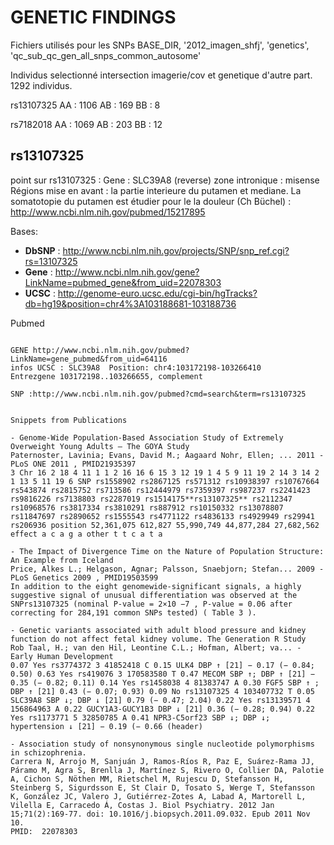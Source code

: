 GENETIC FINDINGS
================

Fichiers utilisés pour les SNPs
BASE_DIR,
    '2012_imagen_shfj',
    'genetics',
    'qc_sub_qc_gen_all_snps_common_autosome'

Individus selectionné intersection imagerie/cov et genetique d'autre part. 1292 individus.

rs13107325
AA :  1106 
AB : 169 
BB :  8 

rs7182018
AA : 1069 
AB : 203 
BB : 12 


rs13107325
----------

point sur rs13107325 : Gene : SLC39A8 (reverse) zone intronique : misense
Régions mise en avant : la partie interieure du putamen et mediane. La somatotopie du putamen est étudier pour le la douleur (Ch Büchel) : http://www.ncbi.nlm.nih.gov/pubmed/15217895


Bases:

- **DbSNP** : http://www.ncbi.nlm.nih.gov/projects/SNP/snp_ref.cgi?rs=13107325
- **Gene** : http://www.ncbi.nlm.nih.gov/gene?LinkName=pubmed_gene&from_uid=22078303
- **UCSC** : http://genome-euro.ucsc.edu/cgi-bin/hgTracks?db=hg19&position=chr4%3A103188681-103188736


Pubmed
~~~~~~

GENE http://www.ncbi.nlm.nih.gov/pubmed?LinkName=gene_pubmed&from_uid=64116
infos UCSC : SLC39A8  Position: chr4:103172198-103266410
Entrezgene 103172198..103266655, complement

SNP :http://www.ncbi.nlm.nih.gov/pubmed?cmd=search&term=rs13107325


Snippets from Publications

- Genome-Wide Population-Based Association Study of Extremely Overweight Young Adults – The GOYA Study
Paternoster, Lavinia; Evans, David M.; Aagaard Nohr, Ellen; ... 2011 - PLoS ONE 2011 , PMID21935397 
3 Chr 16 2 18 4 11 1 1 2 16 16 6 15 3 12 19 1 4 5 9 11 19 2 14 3 14 2 1 13 5 11 19 6 SNP rs1558902 rs2867125 rs571312 rs10938397 rs10767664 rs543874 rs2815752 rs713586 rs12444979 rs7359397 rs987237 rs2241423 rs9816226 rs7138803 rs2287019 rs1514175**rs13107325** rs2112347 rs10968576 rs3817334 rs3810291 rs887912 rs10150332 rs13078807 rs11847697 rs2890652 rs1555543 rs4771122 rs4836133 rs4929949 rs29941 rs206936 position 52,361,075 612,827 55,990,749 44,877,284 27,682,562 effect a c a g a other t t c a t a  

- The Impact of Divergence Time on the Nature of Population Structure: An Example from Iceland
Price, Alkes L.; Helgason, Agnar; Palsson, Snaebjorn; Stefan... 2009 - PLoS Genetics 2009 , PMID19503599 
In addition to the eight genomewide-significant signals, a highly suggestive signal of unusual differentiation was observed at the SNPrs13107325 (nominal P-value = 2×10 −7 , P-value = 0.06 after correcting for 284,191 common SNPs tested) ( Table 3 ). 

- Genetic variants associated with adult blood pressure and kidney function do not affect fetal kidney volume. The Generation R Study
Rob Taal, H.; van den Hil, Leontine C.L.; Hofman, Albert; va... - Early Human Development 
0.07 Yes rs3774372 3 41852418 C 0.15 ULK4 DBP ↑ [21] − 0.17 (− 0.84; 0.50) 0.63 Yes rs419076 3 170583580 T 0.47 MECOM SBP ↑; DBP ↑ [21] − 0.35 (− 0.82; 0.11) 0.14 Yes rs1458038 4 81383747 A 0.30 FGF5 SBP ↑ ; DBP ↑ [21] 0.43 (− 0.07; 0.93) 0.09 No rs13107325 4 103407732 T 0.05 SLC39A8 SBP ↓; DBP ↓ [21] 0.79 (− 0.47; 2.04) 0.22 Yes rs13139571 4 156864963 A 0.22 GUCY1A3-GUCY1B3 DBP ↓ [21] 0.36 (− 0.28; 0.94) 0.22 Yes rs1173771 5 32850785 A 0.41 NPR3-C5orf23 SBP ↓; DBP ↓; hypertension ↓ [21] − 0.19 (− 0.66 (header)

- Association study of nonsynonymous single nucleotide polymorphisms in schizophrenia.
Carrera N, Arrojo M, Sanjuán J, Ramos-Ríos R, Paz E, Suárez-Rama JJ, Páramo M, Agra S, Brenlla J, Martínez S, Rivero O, Collier DA, Palotie A, Cichon S, Nöthen MM, Rietschel M, Rujescu D, Stefansson H, Steinberg S, Sigurdsson E, St Clair D, Tosato S, Werge T, Stefansson K, González JC, Valero J, Gutiérrez-Zotes A, Labad A, Martorell L, Vilella E, Carracedo Á, Costas J. Biol Psychiatry. 2012 Jan 15;71(2):169-77. doi: 10.1016/j.biopsych.2011.09.032. Epub 2011 Nov 10.
PMID:  22078303 
